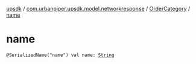 [upsdk](../../index.md) / [com.urbanpiper.upsdk.model.networkresponse](../index.md) / [OrderCategory](index.md) / [name](./name.md)

# name

`@SerializedName("name") val name: `[`String`](https://kotlinlang.org/api/latest/jvm/stdlib/kotlin/-string/index.html)